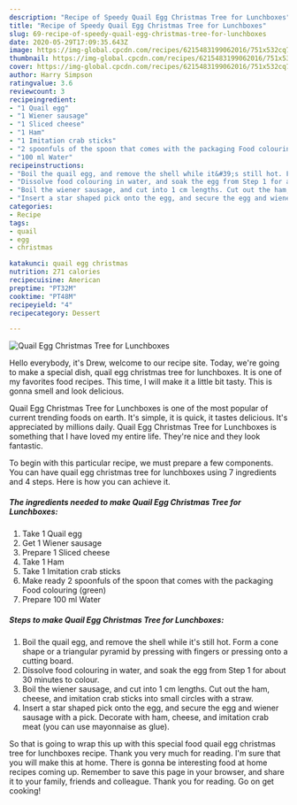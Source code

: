 ```yaml
---
description: "Recipe of Speedy Quail Egg Christmas Tree for Lunchboxes"
title: "Recipe of Speedy Quail Egg Christmas Tree for Lunchboxes"
slug: 69-recipe-of-speedy-quail-egg-christmas-tree-for-lunchboxes
date: 2020-05-29T17:09:35.643Z
image: https://img-global.cpcdn.com/recipes/6215483199062016/751x532cq70/quail-egg-christmas-tree-for-lunchboxes-recipe-main-photo.jpg
thumbnail: https://img-global.cpcdn.com/recipes/6215483199062016/751x532cq70/quail-egg-christmas-tree-for-lunchboxes-recipe-main-photo.jpg
cover: https://img-global.cpcdn.com/recipes/6215483199062016/751x532cq70/quail-egg-christmas-tree-for-lunchboxes-recipe-main-photo.jpg
author: Harry Simpson
ratingvalue: 3.6
reviewcount: 3
recipeingredient:
- "1 Quail egg"
- "1 Wiener sausage"
- "1 Sliced cheese"
- "1 Ham"
- "1 Imitation crab sticks"
- "2 spoonfuls of the spoon that comes with the packaging Food colouring green"
- "100 ml Water"
recipeinstructions:
- "Boil the quail egg, and remove the shell while it&#39;s still hot. Form a cone shape or a triangular pyramid by pressing with fingers or pressing onto a cutting board."
- "Dissolve food colouring in water, and soak the egg from Step 1 for about 30 minutes to colour."
- "Boil the wiener sausage, and cut into 1 cm lengths. Cut out the ham, cheese, and imitation crab sticks into small circles with a straw."
- "Insert a star shaped pick onto the egg, and secure the egg and wiener sausage with a pick. Decorate with ham, cheese, and imitation crab meat (you can use mayonnaise as glue)."
categories:
- Recipe
tags:
- quail
- egg
- christmas

katakunci: quail egg christmas 
nutrition: 271 calories
recipecuisine: American
preptime: "PT32M"
cooktime: "PT48M"
recipeyield: "4"
recipecategory: Dessert

---
```



![Quail Egg Christmas Tree for Lunchboxes](https://img-global.cpcdn.com/recipes/6215483199062016/751x532cq70/quail-egg-christmas-tree-for-lunchboxes-recipe-main-photo.jpg)

Hello everybody, it's Drew, welcome to our recipe site. Today, we're going to make a special dish, quail egg christmas tree for lunchboxes. It is one of my favorites food recipes. This time, I will make it a little bit tasty. This is gonna smell and look delicious.



Quail Egg Christmas Tree for Lunchboxes is one of the most popular of current trending foods on earth. It's simple, it is quick, it tastes delicious. It's appreciated by millions daily. Quail Egg Christmas Tree for Lunchboxes is something that I have loved my entire life. They're nice and they look fantastic.


To begin with this particular recipe, we must prepare a few components. You can have quail egg christmas tree for lunchboxes using 7 ingredients and 4 steps. Here is how you can achieve it.

<!--inarticleads1-->

##### The ingredients needed to make Quail Egg Christmas Tree for Lunchboxes:

1. Take 1 Quail egg
1. Get 1 Wiener sausage
1. Prepare 1 Sliced cheese
1. Take 1 Ham
1. Take 1 Imitation crab sticks
1. Make ready 2 spoonfuls of the spoon that comes with the packaging Food colouring (green)
1. Prepare 100 ml Water




<!--inarticleads2-->

##### Steps to make Quail Egg Christmas Tree for Lunchboxes:

1. Boil the quail egg, and remove the shell while it&#39;s still hot. Form a cone shape or a triangular pyramid by pressing with fingers or pressing onto a cutting board.
1. Dissolve food colouring in water, and soak the egg from Step 1 for about 30 minutes to colour.
1. Boil the wiener sausage, and cut into 1 cm lengths. Cut out the ham, cheese, and imitation crab sticks into small circles with a straw.
1. Insert a star shaped pick onto the egg, and secure the egg and wiener sausage with a pick. Decorate with ham, cheese, and imitation crab meat (you can use mayonnaise as glue).




So that is going to wrap this up with this special food quail egg christmas tree for lunchboxes recipe. Thank you very much for reading. I'm sure that you will make this at home. There is gonna be interesting food at home recipes coming up. Remember to save this page in your browser, and share it to your family, friends and colleague. Thank you for reading. Go on get cooking!
